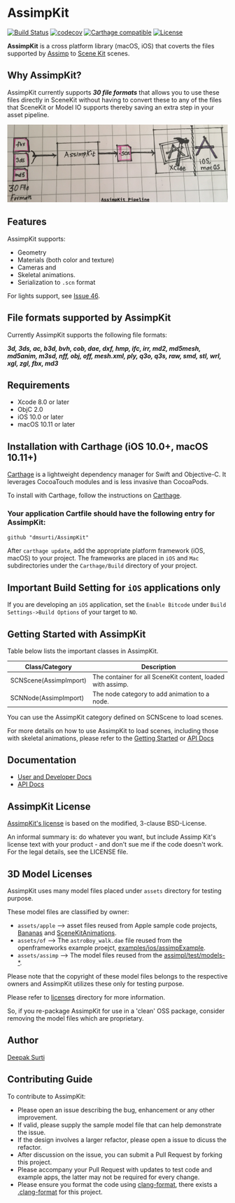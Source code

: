 AssimpKit
=========
[![Build
Status](https://travis-ci.org/dmsurti/AssimpKit.svg?branch=master)](https://travis-ci.org/dmsurti/AssimpKit)
[![codecov](https://codecov.io/gh/dmsurti/AssimpKit/branch/master/graph/badge.svg)](https://codecov.io/gh/dmsurti/AssimpKit)
[![Carthage compatible](https://img.shields.io/badge/Carthage-compatible-4BC51D.svg?style=flat)](https://github.com/Carthage/Carthage)
[![License](https://img.shields.io/badge/License-BSD%203--Clause-blue.svg)](https://opensource.org/licenses/BSD-3-Clause)

**AssimpKit** is a cross platform library (macOS, iOS) that coverts the files supported by [Assimp](https://github.com/assimp/assimp) to [Scene Kit](https://developer.apple.com/reference/scenekit) scenes.

Why AssimpKit?
---

AssimpKit currently supports ***30 file formats*** that allows you to use these
files directly in SceneKit without having to convert these to any of the files
that SceneKit or Model IO supports thereby saving an extra step in your asset
pipeline.

![](docs/img/kit.png?raw=true)

Features
---

AssimpKit supports:
* Geometry
* Materials (both color and texture)
* Cameras and
* Skeletal animations.
* Serialization to `.scn` format

For lights support, see [Issue 46](https://github.com/dmsurti/AssimpKit/issues/46).

File formats supported by AssimpKit
---

Currently AssimpKit supports the following file formats:

***3d, 3ds, ac, b3d, bvh, cob, dae, dxf, hmp, ifc, irr, md2, md5mesh, md5anim,
m3sd, nff, obj, off, mesh.xml, ply, q3o, q3s, raw, smd, stl, wrl, xgl, zgl, fbx,
md3***

Requirements
---

- Xcode 8.0 or later
- ObjC 2.0
- iOS 10.0 or later
- macOS 10.11 or later

Installation with Carthage (iOS 10.0+, macOS 10.11+)
---

[Carthage](https://github.com/Carthage/Carthage) is a lightweight dependency
manager for Swift and Objective-C. It leverages CocoaTouch modules and is less
invasive than CocoaPods.

To install with Carthage, follow the instructions on
[Carthage](https://github.com/Carthage/Carthage).

### Your application Cartfile should have the following entry for AssimpKit:

```
github "dmsurti/AssimpKit"
```

After `carthage update`, add the appropriate platform framework (iOS, macOS) to
your project. The frameworks are placed in `iOS` and `Mac` subdirectories under
the `Carthage/Build` directory of your project.

Important Build Setting for `iOS` applications only
---

If you are developing an `iOS` application, set the `Enable Bitcode` under `Build Settings->Build Options` of your target to `NO`.

Getting Started with AssimpKit
---

Table below lists the important classes in AssimpKit.

Class/Category        | Description         
----------------------| ----------------- 
SCNScene(AssimpImport)| The container for all SceneKit content, loaded with assimp.
SCNNode(AssimpImport) | The node category to add animation to a node.

You can use the AssimpKit category defined on SCNScene to load scenes.

For more details on how to use AssimpKit to load scenes, including those with
skeletal animations, please refer to the [Getting
Started](http://assimpkit.readthedocs.io/en/latest/user/getting_started.html) or
[API Docs](https://dmsurti.github.io/AssimpKit/appledocs/html/index.html)

Documentation
---

* [User and Developer Docs](http://assimpkit.readthedocs.io/)
* [API Docs](https://dmsurti.github.io/AssimpKit/appledocs/html/index.html)

AssimpKit License
---

[AssimpKit's license](LICENSE.md) is based on the modified, 3-clause BSD-License.

An informal summary is: do whatever you want, but include Assimp Kit's license text with your product - and don't sue me if the code doesn't work. For the legal details, see the LICENSE file.

3D Model Licenses
---

AssimpKit uses many model files placed under `assets` directory for testing purpose.

These model files are classified by owner:
* `assets/apple` --> asset files reused from Apple sample code projects, [Bananas](https://github.com/master-nevi/WWDC-2014/tree/master/Bananas%20A%20simple%20SceneKit%20platforming%20game) and [SceneKitAnimations](https://developer.apple.com/library/content/samplecode/SceneKitAnimations/Introduction/Intro.html#//apple_ref/doc/uid/DTS40012569).
* `assets/of` --> The `astroBoy_walk.dae` file reused from the openframeworks example proejct, [examples/ios/assimpExample](https://github.com/openframeworks/openFrameworks/tree/master/examples/ios/assimpExample).
* `assets/assimp` --> The model files reused from the [assimpl/test/models-*](https://github.com/assimp/assimp/tree/master/test).

Please note that the copyright of these model files belongs to the respective owners and
AssimpKit utilizes these only for testing purpose.

Please refer to [licenses](licenses/) directory for more information.

So, if you re-package AssimpKit for use in a 'clean' OSS package, consider removing the model files which are proprietary.

Author
---

[Deepak Surti](https://github.com/dmsurti)

Contributing Guide
---

To contribute to AssimpKit:

* Please open an issue describing the bug, enhancement or any other improvement.
* If valid, please supply the sample model file that can help demonstrate the
  issue.
* If the design involves a larger refactor, please open a issue to dicuss the refactor.
* After discussion on the issue, you can submit a Pull Request by forking this
  project.
* Please accompany your Pull Request with updates to test code and example apps,
  the latter may not be required for every change.
* Please ensure you format the code using
  [clang-format](http://clang.llvm.org/docs/ClangFormat.html), there exists a
  [.clang-format](.clang-format) for this project.